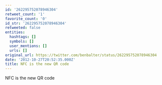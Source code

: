 ```yaml
---
id: '262295752078946304'
retweet_count: '1'
favorite_count: '0'
id_str: '262295752078946304'
retweeted: false
entities:
  hashtags: []
  symbols: []
  user_mentions: []
  urls: []
original_url: https://twitter.com/benbalter/status/262295752078946304
date: '2012-10-27T20:52:35.000Z'
title: NFC is the new QR code
---
```


NFC is the new QR code
